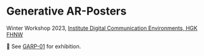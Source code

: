 # Generative AR-Posters
Winter Workshop 2023, [Institute Digital Communication Environments, HGK FHNW](https://idce.ch/)  

🔗 See [GARP-01](https://gen-ar.github.io/garp-01) for exhibition.